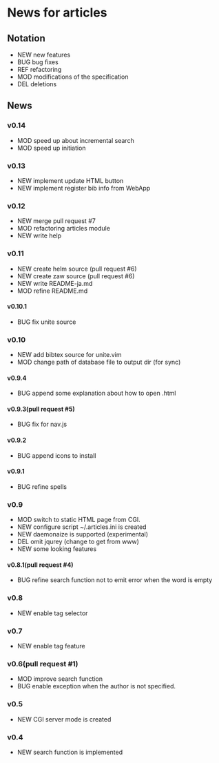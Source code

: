 News for articles
==================

## Notation
- NEW new features
- BUG bug fixes
- REF refactoring
- MOD modifications of the specification
- DEL deletions

## News

### v0.14
* MOD speed up about incremental search
* MOD speed up initiation

### v0.13
* NEW implement update HTML button
* NEW implement register bib info from WebApp

### v0.12
* NEW merge pull request #7
* MOD refactoring articles module
* NEW write help

### v0.11
* NEW create helm source (pull request #6)
* NEW create zaw source (pull request #6)
* NEW write README-ja.md
* MOD refine README.md

#### v0.10.1
* BUG fix unite source

### v0.10
* NEW add bibtex source for unite.vim
* MOD change path of database file to output dir (for sync)

#### v0.9.4
* BUG append some explanation about how to open .html

#### v0.9.3(pull request #5)
* BUG fix for nav.js

#### v0.9.2
* BUG append icons to install

#### v0.9.1
* BUG refine spells

### v0.9
* MOD switch to static HTML page from CGI.
* NEW configure script ~/.articles.ini is created
* NEW daemonaize is supported (experimental)
* DEL omit jqurey (change to get from www)
* NEW some looking features

#### v0.8.1(pull request #4)
* BUG refine search function not to emit error when the word is empty

### v0.8
* NEW enable tag selector

### v0.7
* NEW enable tag feature

### v0.6(pull request #1)
* MOD improve search function
* BUG enable exception when the author is not specified.

### v0.5
* NEW CGI server mode is created

### v0.4 
* NEW search function is implemented

